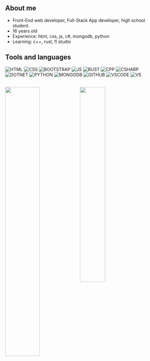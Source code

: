 ## About me
- Front-End web developer, Full-Stack App developer, high school student.
- 16 years old
- Experience: html, css, js, c#, mongodb, python
- Learning: c++, rust, fl studio

## Tools and languages
![HTML](https://img.shields.io/badge/html5-%23E34F26.svg?style=for-the-badge&logo=html5&logoColor=white)
![CSS](https://img.shields.io/badge/css3-%231572B6.svg?style=for-the-badge&logo=css3&logoColor=white)
![BOOTSTRAP](https://img.shields.io/badge/bootstrap-%23563D7C.svg?style=for-the-badge&logo=bootstrap&logoColor=white)
![JS](https://img.shields.io/badge/javascript-%23323330.svg?style=for-the-badge&logo=javascript&logoColor=%23F7DF1E)
![RUST](https://img.shields.io/badge/Rust-000000?style=for-the-badge&logo=rust&logoColor=white)
![CPP](https://img.shields.io/badge/C%2B%2B-00599C?style=for-the-badge&logo=c%2B%2B&logoColor=white)
![CSHARP](https://img.shields.io/badge/C%23-239120?style=for-the-badge&logo=c-sharp&logoColor=white)
![DOTNET](https://img.shields.io/badge/.NET-5C2D91?style=for-the-badge&logo=.net&logoColor=white)
![PYTHON](https://img.shields.io/badge/Python-14354C?style=for-the-badge&logo=python&logoColor=white)
![MONGODB](https://img.shields.io/badge/MongoDB-%234ea94b.svg?style=for-the-badge&logo=mongodb&logoColor=white)
![GITHUB](https://img.shields.io/badge/github-%23121011.svg?style=for-the-badge&logo=github&logoColor=white)
![VSCODE](https://img.shields.io/badge/Visual_Studio_Code-0078D4?style=for-the-badge&logo=visual%20studio%20code&logoColor=white)
![VS](https://img.shields.io/badge/Visual_Studio-5C2D91?style=for-the-badge&logo=visual%20studio&logoColor=white)
<br><br>

<img align="left" width="47%" src="https://github-readme-stats.vercel.app/api?username=fema3832&show_icons=true&custom_title=fema3832&theme=dark&layout=compact" />
<img width="40%" src="https://github-readme-stats.vercel.app/api/top-langs/?username=fema3832&layout=compact&theme=dark" />

[website]: https://fema.one
[fejesmate]: https://fejesmate.hu
[youtube]: https://www.youtube.com/channel/UCx-MNCKET13anYIfsYWGOIw
[discord]: https://dsc.bio/fema
[steam]: https://steamcommunity.com/id/2a0
